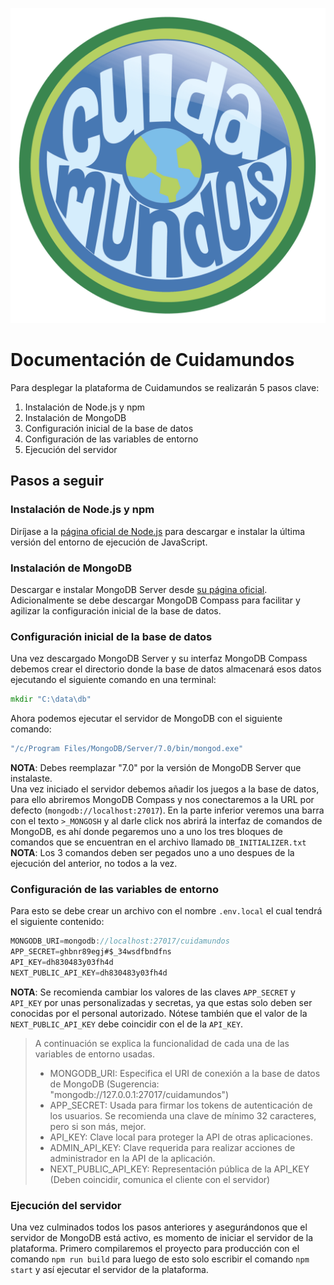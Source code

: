 ![Logo Cuidamundos](./public//img//logo_cuidamundos.png)

# Documentación de Cuidamundos

Para desplegar la plataforma de Cuidamundos se realizarán 5 pasos clave:

1. Instalación de Node.js y npm
2. Instalación de MongoDB
3. Configuración inicial de la base de datos
4. Configuración de las variables de entorno
5. Ejecución del servidor

## Pasos a seguir

### Instalación de Node.js y npm

Diríjase a la [página oficial de Node.js](nodejs.org) para descargar e instalar la última versión del entorno de ejecución de JavaScript.

### Instalación de MongoDB

Descargar e instalar MongoDB Server desde [su página oficial](mongodb.org). Adicionalmente se debe descargar MongoDB Compass para facilitar y agilizar la configuración inicial de la base de datos.

### Configuración inicial de la base de datos

Una vez descargado MongoDB Server y su interfaz MongoDB Compass debemos crear el directorio donde la base de datos almacenará esos datos ejecutando el siguiente comando en una terminal:

```cmd
mkdir "C:\data\db"
```

Ahora podemos ejecutar el servidor de MongoDB con el siguiente comando:

```cmd
"/c/Program Files/MongoDB/Server/7.0/bin/mongod.exe"
```

**NOTA**: Debes reemplazar "7.0" por la versión de MongoDB Server que instalaste.  
Una vez iniciado el servidor debemos añadir los juegos a la base de datos, para ello abriremos MongoDB Compass y nos conectaremos a la URL por defecto (`mongodb://localhost:27017`). En la parte inferior veremos una barra con el texto `>_MONGOSH` y al darle click nos abrirá la interfaz de comandos de MongoDB, es ahí donde pegaremos uno a uno los tres bloques de comandos que se encuentran en el archivo llamado `DB_INITIALIZER.txt`  
**NOTA**: Los 3 comandos deben ser pegados uno a uno despues de la ejecución del anterior, no todos a la vez.

### Configuración de las variables de entorno

Para esto se debe crear un archivo con el nombre `.env.local` el cual tendrá el siguiente contenido:

```js
MONGODB_URI=mongodb://localhost:27017/cuidamundos
APP_SECRET=ghbnr89egj#$_34wsdfbndfns
API_KEY=dh830483y03fh4d
NEXT_PUBLIC_API_KEY=dh830483y03fh4d
```

**NOTA**: Se recomienda cambiar los valores de las claves `APP_SECRET` y `API_KEY` por unas personalizadas y secretas, ya que estas solo deben ser conocidas por el personal autorizado. Nótese también que el valor de la `NEXT_PUBLIC_API_KEY` debe coincidir con el de la `API_KEY`.

> A continuación se explica la funcionalidad de cada una de las variables de entorno usadas.
>
> - MONGODB_URI: Especifica el URI de conexión a la base de datos de MongoDB (Sugerencia: "mongodb://127.0.0.1:27017/cuidamundos")
> - APP_SECRET: Usada para firmar los tokens de autenticación de los usuarios. Se recomienda una clave de mínimo 32 caracteres, pero si son más, mejor.
> - API_KEY: Clave local para proteger la API de otras aplicaciones.
> - ADMIN_API_KEY: Clave requerida para realizar acciones de administrador en la API de la aplicación.
> - NEXT_PUBLIC_API_KEY: Representación pública de la API_KEY (Deben coincidir, comunica el cliente con el servidor)

### Ejecución del servidor

Una vez culminados todos los pasos anteriores y asegurándonos que el servidor de MongoDB está activo, es momento de iniciar el servidor de la plataforma. Primero compilaremos el proyecto para producción con el comando `npm run build` para luego de esto solo escribir el comando `npm start` y así ejecutar el servidor de la plataforma.
